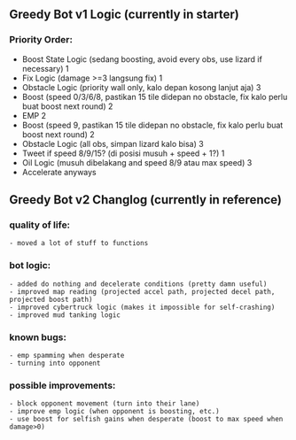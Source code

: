## Greedy Bot v1 Logic (currently in starter)
### Priority Order:
- Boost State Logic (sedang boosting, avoid every obs, use lizard if necessary) 1
- Fix Logic (damage >=3 langsung fix) 1
- Obstacle Logic (priority wall only, kalo depan kosong lanjut aja) 3
- Boost (speed 0/3/6/8, pastikan 15 tile didepan no obstacle, fix kalo perlu buat boost next round) 2
- EMP 2
- Boost (speed 9, pastikan 15 tile didepan no obstacle, fix kalo perlu buat boost next round) 2
- Obstacle Logic (all obs, simpan lizard kalo bisa) 3
- Tweet if speed 8/9/15? (di posisi musuh + speed + 1?) 1
- Oil Logic (musuh dibelakang and speed 8/9 atau max speed) 3
- Accelerate anyways

## Greedy Bot v2 Changlog (currently in reference)
### quality of life:
	- moved a lot of stuff to functions

### bot logic:
	- added do nothing and decelerate conditions (pretty damn useful)
	- improved map reading (projected accel path, projected decel path, projected boost path)
	- improved cybertruck logic (makes it impossible for self-crashing)
	- improved mud tanking logic

### known bugs:
	- emp spamming when desperate
	- turning into opponent

### possible improvements:
	- block opponent movement (turn into their lane)
	- improve emp logic (when opponent is boosting, etc.)
	- use boost for selfish gains when desperate (boost to max speed when damage>0)
